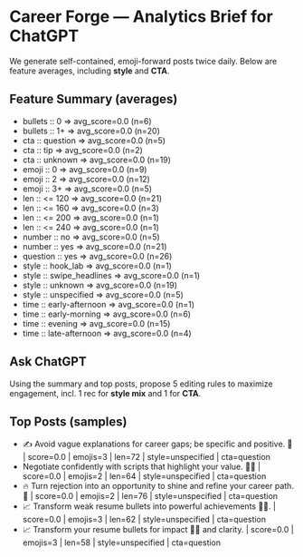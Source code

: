 # Career Forge — Analytics Brief for ChatGPT

We generate self-contained, emoji-forward posts twice daily. Below are feature averages, including **style** and **CTA**.

## Feature Summary (averages)

- bullets :: 0 => avg_score=0.0 (n=6)
- bullets :: 1+ => avg_score=0.0 (n=20)
- cta :: question => avg_score=0.0 (n=5)
- cta :: tip => avg_score=0.0 (n=2)
- cta :: unknown => avg_score=0.0 (n=19)
- emoji :: 0 => avg_score=0.0 (n=9)
- emoji :: 2 => avg_score=0.0 (n=12)
- emoji :: 3+ => avg_score=0.0 (n=5)
- len :: <= 120 => avg_score=0.0 (n=21)
- len :: <= 160 => avg_score=0.0 (n=3)
- len :: <= 200 => avg_score=0.0 (n=1)
- len :: <= 240 => avg_score=0.0 (n=1)
- number :: no => avg_score=0.0 (n=5)
- number :: yes => avg_score=0.0 (n=21)
- question :: yes => avg_score=0.0 (n=26)
- style :: hook_lab => avg_score=0.0 (n=1)
- style :: swipe_headlines => avg_score=0.0 (n=1)
- style :: unknown => avg_score=0.0 (n=19)
- style :: unspecified => avg_score=0.0 (n=5)
- time :: early-afternoon => avg_score=0.0 (n=1)
- time :: early-morning => avg_score=0.0 (n=6)
- time :: evening => avg_score=0.0 (n=15)
- time :: late-afternoon => avg_score=0.0 (n=4)

## Ask ChatGPT

Using the summary and top posts, propose 5 editing rules to maximize engagement, incl. 1 rec for **style mix** and 1 for **CTA**.

## Top Posts (samples)

- ✍️ Avoid vague explanations for career gaps; be specific and positive. 🌟  | score=0.0 | emojis=3 | len=72 | style=unspecified | cta=question
- Negotiate confidently with scripts that highlight your value. 💼💪  | score=0.0 | emojis=2 | len=64 | style=unspecified | cta=question
- 🔥 Turn rejection into an opportunity to shine and refine your career path. 🌟  | score=0.0 | emojis=2 | len=76 | style=unspecified | cta=question
- 📈 Transform weak resume bullets into powerful achievements 💪✨.  | score=0.0 | emojis=3 | len=62 | style=unspecified | cta=question
- 📈 Transform your resume bullets for impact 🎯✨ and clarity.  | score=0.0 | emojis=3 | len=58 | style=unspecified | cta=question